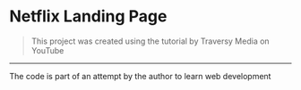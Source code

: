 # Netflix Landing Page

> This project was created using the tutorial by Traversy Media on YouTube
---
The code is part of an attempt by the author to learn web development